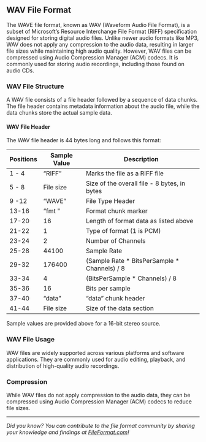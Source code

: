 ## WAV File Format

The WAVE file format, known as WAV (Waveform Audio File Format), is a subset of Microsoft’s Resource Interchange File Format (RIFF) specification designed for storing digital audio files. Unlike newer audio formats like MP3, WAV does not apply any compression to the audio data, resulting in larger file sizes while maintaining high audio quality. However, WAV files can be compressed using Audio Compression Manager (ACM) codecs. It is commonly used for storing audio recordings, including those found on audio CDs.

### WAV File Structure

A WAV file consists of a file header followed by a sequence of data chunks. The file header contains metadata information about the audio file, while the data chunks store the actual sample data.

#### WAV File Header

The WAV file header is 44 bytes long and follows this format:

| Positions | Sample Value | Description                                           |
|-----------|--------------|-------------------------------------------------------|
| 1 - 4     | “RIFF”       | Marks the file as a RIFF file                         |
| 5 - 8     | File size    | Size of the overall file - 8 bytes, in bytes          |
| 9 -12     | “WAVE”       | File Type Header                                      |
| 13-16     | “fmt "        | Format chunk marker                                   |
| 17-20     | 16           | Length of format data as listed above                 |
| 21-22     | 1            | Type of format (1 is PCM)                             |
| 23-24     | 2            | Number of Channels                                    |
| 25-28     | 44100        | Sample Rate                                           |
| 29-32     | 176400       | (Sample Rate * BitsPerSample * Channels) / 8          |
| 33-34     | 4            | (BitsPerSample * Channels) / 8                        |
| 35-36     | 16           | Bits per sample                                       |
| 37-40     | “data”       | “data” chunk header                                   |
| 41-44     | File size    | Size of the data section                              |

Sample values are provided above for a 16-bit stereo source.

### WAV File Usage

WAV files are widely supported across various platforms and software applications. They are commonly used for audio editing, playback, and distribution of high-quality audio recordings.

### Compression

While WAV files do not apply compression to the audio data, they can be compressed using Audio Compression Manager (ACM) codecs to reduce file sizes.

---

*Did you know? You can contribute to the file format community by sharing your knowledge and findings at [FileFormat.com](https://www.fileformat.com/)!*
